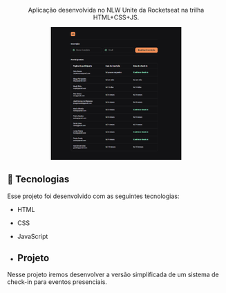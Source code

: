 <p align="center">
Aplicação desenvolvida no NLW Unite da Rocketseat na trilha HTML+CSS+JS.
</p>

<p align="center">
  <img alt="Preview do projeto desenvolvido." src="/project.png" width="60%">
</p>


## 🚀 Tecnologias

Esse projeto foi desenvolvido com as seguintes tecnologias:

- HTML
- CSS
- JavaScript

- ## Projeto

Nesse projeto iremos desenvolver a versão simplificada de um sistema de check-in para eventos presenciais.

